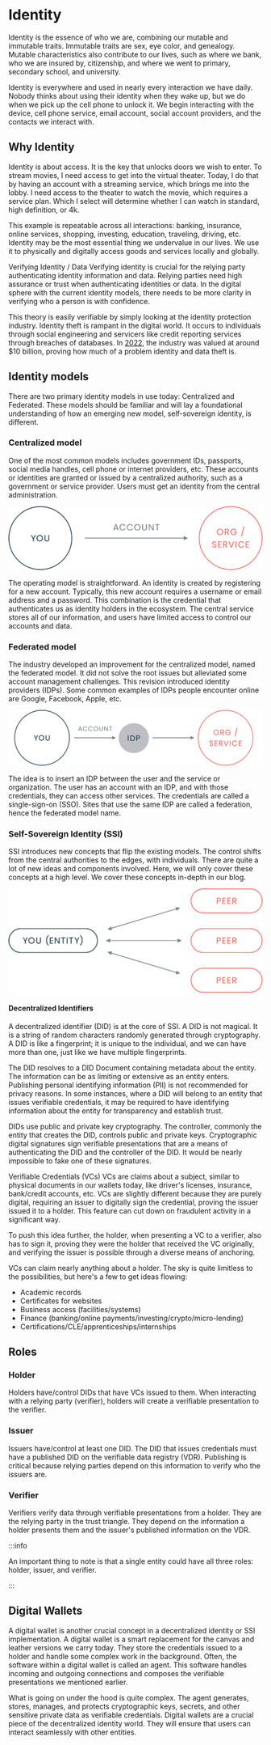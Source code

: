 # Identity
Identity is the essence of who we are, combining our mutable and immutable traits. Immutable traits are sex, eye color, and genealogy. Mutable characteristics also contribute to our lives, such as where we bank, who we are insured by, citizenship, and where we went to primary, secondary school, and university.

Identity is everywhere and used in nearly every interaction we have daily. Nobody thinks about using their identity when they wake up, but we do when we pick up the cell phone to unlock it. We begin interacting with the device, cell phone service, email account, social account providers, and the contacts we interact with.


## Why Identity
Identity is about access. It is the key that unlocks doors we wish to enter. To stream movies, I need access to get into the virtual theater. Today, I do that by having an account with a streaming service, which brings me into the lobby. I need access to the theater to watch the movie, which requires a service plan. Which I select will determine whether I can watch in standard, high definition, or 4k. 

This example is repeatable across all interactions: banking, insurance, online services, shopping, investing, education, traveling, driving, etc. Identity may be the most essential thing we undervalue in our lives. We use it to physically and digitally access goods and services locally and globally.

Verifying Identity / Data
Verifying identity is crucial for the relying party authenticating identity information and data. Relying parties need high assurance or trust when authenticating identities or data. In the digital sphere with the current identity models, there needs to be more clarity in verifying who a person is with confidence.

This theory is easily verifiable by simply looking at the identity protection industry. Identity theft is rampant in the digital world. It occurs to individuals through social engineering and servicers like credit reporting services through breaches of databases. In [2022](https://www.factmr.com/report/2455/identity-theft-protection-services-market#:~:text=Global%20Identity%20Theft%20Protection%20Services,9.4%25%20during%202022%2D2032.), the industry was valued at around $10 billion, proving how much of a problem identity and data theft is.


## Identity models
There are two primary identity models in use today: Centralized and Federated. These models should be familiar and will lay a foundational understanding of how an emerging new model, self-sovereign identity, is different.


### Centralized model
One of the most common models includes government IDs, passports, social media handles, cell phone or internet providers, etc. These accounts or identities are granted or issued by a centralized authority, such as a government or service provider. Users must get an identity from the central administration.

![Centralized model](/img/centralized_model.png)


The operating model is straightforward. An identity is created by registering for a new account. Typically, this new account requires a username or email address and a password. This combination is the credential that authenticates us as identity holders in the ecosystem. The central service stores all of our information, and users have limited access to control our accounts and data.

### Federated model
The industry developed an improvement for the centralized model, named the federated model. It did not solve the root issues but alleviated some account management challenges. This revision introduced identity providers (IDPs). Some common examples of IDPs people encounter online are Google, Facebook, Apple, etc.

![Federated model](/img/federated_model.png)

The idea is to insert an IDP between the user and the service or organization. The user has an account with an IDP, and with those credentials, they can access other services. The credentials are called a single-sign-on (SSO). Sites that use the same IDP are called a federation, hence the federated model name.

### Self-Sovereign Identity (SSI)
SSI introduces new concepts that flip the existing models. The control shifts from the central authorities to the edges, with individuals. There are quite a lot of new ideas and components involved. Here, we will only cover these concepts at a high level. We cover these concepts in-depth in our blog.

![Self-Sovereign Identity model](/img/ssi_model.png)


#### Decentralized Identifiers
A decentralized identifier (DID) is at the core of SSI. A DID is not magical. It is a string of random characters randomly generated through cryptography. A DID is like a fingerprint; it is unique to the individual, and we can have more than one, just like we have multiple fingerprints. 

The DID resolves to a DID Document containing metadata about the entity. The information can be as limiting or extensive as an entity enters. Publishing personal identifying information (PII) is not recommended for privacy reasons. In some instances, where a DID will belong to an entity that issues verifiable credentials, it may be required to have identifying information about the entity for transparency and establish trust.

DIDs use public and private key cryptography. The controller, commonly the entity that creates the DID, controls public and private keys. Cryptographic digital signatures sign verifiable presentations that are a means of authenticating the DID and the controller of the DID. It would be nearly impossible to fake one of these signatures.

Verifiable Credentials (VCs)
VCs are claims about a subject, similar to physical documents in our wallets today, like driver's licenses, insurance, bank/credit accounts, etc. VCs are slightly different because they are purely digital, requiring an issuer to digitally sign the credential, proving the issuer issued it to a holder. This feature can cut down on fraudulent activity in a significant way. 

To push this idea further, the holder, when presenting a VC to a verifier, also has to sign it, proving they were the holder that received the VC originally, and verifying the issuer is possible through a diverse means of anchoring.

VCs can claim nearly anything about a holder. The sky is quite limitless to the possibilities, but here's a few to get ideas flowing:
* Academic records
* Certificates for websites
* Business access (facilities/systems)
* Finance (banking/online payments/investing/crypto/micro-lending)
* Certifications/CLE/apprenticeships/internships


## Roles
### Holder
Holders have/control DIDs that have VCs issued to them. When interacting with a relying party (verifier), holders will create a verifiable presentation to the verifier.

### Issuer
Issuers have/control at least one DID. The DID that issues credentials must have a published DID on the verifiable data registry (VDR). Publishing is critical because relying parties depend on this information to verify who the issuers are.

### Verifier
Verifiers verify data through verifiable presentations from a holder. They are the relying party in the trust triangle. They depend on the information a holder presents them and the issuer's published information on the VDR.

:::info 

An important thing to note is that a single entity could have all three roles: holder, issuer, and verifier.

:::


## Digital Wallets
A digital wallet is another crucial concept in a decentralized identity or SSI implementation. A digital wallet is a smart replacement for the canvas and leather versions we carry today. They store the credentials issued to a holder and handle some complex work in the background. Often, the software within a digital wallet is called an agent. This software handles incoming and outgoing connections and composes the verifiable presentations we mentioned earlier. 

What is going on under the hood is quite complex. The agent generates, stores, manages, and protects cryptographic keys, secrets, and other sensitive private data as verifiable credentials. Digital wallets are a crucial piece of the decentralized identity world. They will ensure that users can interact seamlessly with other entities.
